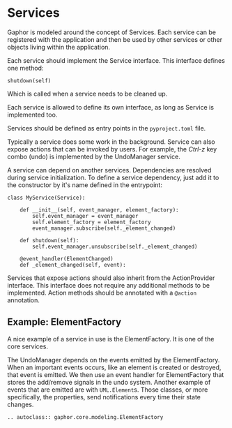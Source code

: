 # Services

Gaphor is modeled around the concept of Services. Each service can be
registered with the application and then be used by other services or
other objects living within the application.

Each service should implement the Service interface. This interface
defines one method:

    shutdown(self)

Which is called when a service needs to be cleaned up.

Each service is allowed to define its own interface, as long as Service
is implemented too.

Services should be defined as entry points in the `pyproject.toml` file.

Typically a service does some work in the background. Service can also expose
actions that can be invoked by users. For example, the _Ctrl-z_ key combo
(undo) is implemented by the UndoManager service.

A service can depend on another services. Dependencies are resolved during
service initialization. To define a service dependency, just add it to the
constructor by it's name defined in the entrypoint:

    class MyService(Service):

        def __init__(self, event_manager, element_factory):
            self.event_manager = event_manager
            self.element_factory = element_factory
            event_manager.subscribe(self._element_changed)

        def shutdown(self):
            self.event_manager.unsubscribe(self._element_changed)

        @event_handler(ElementChanged)
        def _element_changed(self, event):

Services that expose actions should also inherit from the ActionProvider
interface. This interface does not require any additional methods to be
implemented. Action methods should be annotated with a `@action` annotation.

## Example: ElementFactory

A nice example of a service in use is the ElementFactory. It is one of the core services.

The UndoManager depends on the events emitted by the ElementFactory. When an
important events occurs, like an element is created or destroyed, that event is
emitted. We then use an event handler for ElementFactory that stores the
add/remove signals in the undo system. Another example of events that are
emitted are with `UML.Element`s. Those classes, or more specifically, the
properties, send notifications every time their state changes.

```eval_rst
.. autoclass:: gaphor.core.modeling.ElementFactory
```
